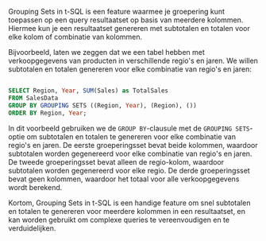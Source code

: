 Grouping Sets in t-SQL is een feature waarmee je groepering kunt toepassen op een query resultaatset op basis van meerdere kolommen. Hiermee kun je een resultaatset genereren met subtotalen en totalen voor elke kolom of combinatie van kolommen.

Bijvoorbeeld, laten we zeggen dat we een tabel hebben met verkoopgegevens van producten in verschillende regio's en jaren. We willen subtotalen en totalen genereren voor elke combinatie van regio's en jaren:

```sql

SELECT Region, Year, SUM(Sales) as TotalSales
FROM SalesData
GROUP BY GROUPING SETS ((Region, Year), (Region), ())
ORDER BY Region, Year;
```



In dit voorbeeld gebruiken we de `GROUP BY`-clausule met de `GROUPING SETS`-optie om subtotalen en totalen te genereren voor elke combinatie van regio's en jaren. De eerste groeperingsset bevat beide kolommen, waardoor subtotalen worden gegenereerd voor elke combinatie van regio's en jaren. De tweede groeperingsset bevat alleen de regio-kolom, waardoor subtotalen worden gegenereerd voor elke regio. De derde groeperingsset bevat geen kolommen, waardoor het totaal voor alle verkoopgegevens wordt berekend.

Kortom, Grouping Sets in t-SQL is een handige feature om snel subtotalen en totalen te genereren voor meerdere kolommen in een resultaatset, en kan worden gebruikt om complexe queries te vereenvoudigen en te verduidelijken.